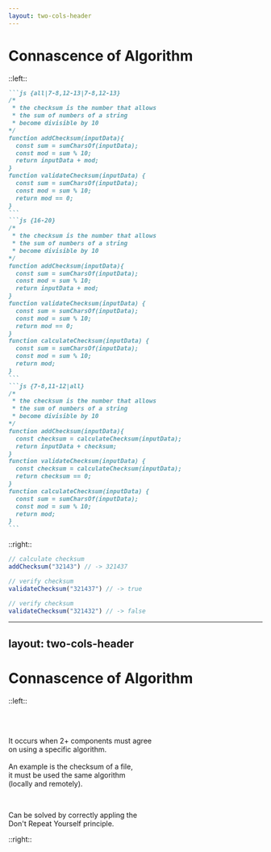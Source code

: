 ```yaml
---
layout: two-cols-header
---
```


<h1>
  Connascence
  <span v-click="2">
    of
    <span v-mark.highlight.yellow=2>Algorithm</span> 
  </span>
</h1>

::left::


````md magic-move {lines: true}
```js {all|7-8,12-13|7-8,12-13}
/*
 * the checksum is the number that allows
 * the sum of numbers of a string 
 * become divisible by 10
*/
function addChecksum(inputData){
  const sum = sumCharsOf(inputData);
  const mod = sum % 10;
  return inputData + mod;
}
function validateChecksum(inputData) {
  const sum = sumCharsOf(inputData);
  const mod = sum % 10;
  return mod == 0;
}
```
```js {16-20}
/*
 * the checksum is the number that allows
 * the sum of numbers of a string 
 * become divisible by 10
*/
function addChecksum(inputData){
  const sum = sumCharsOf(inputData);
  const mod = sum % 10;
  return inputData + mod;
}
function validateChecksum(inputData) {
  const sum = sumCharsOf(inputData);
  const mod = sum % 10;
  return mod == 0;
}
function calculateChecksum(inputData) {
  const sum = sumCharsOf(inputData);
  const mod = sum % 10;
  return mod;
}
```
```js {7-8,11-12|all}
/*
 * the checksum is the number that allows
 * the sum of numbers of a string 
 * become divisible by 10
*/
function addChecksum(inputData){
  const checksum = calculateChecksum(inputData);
  return inputData + checksum;
}
function validateChecksum(inputData) {
  const checksum = calculateChecksum(inputData);
  return checksum == 0;
}
function calculateChecksum(inputData) {
  const sum = sumCharsOf(inputData);
  const mod = sum % 10;
  return mod;
}
```
````


::right::

```js {all}
// calculate checksum
addChecksum("32143") // -> 321437

// verify checksum
validateChecksum("321437") // -> true

// verify checksum
validateChecksum("321432") // -> false
```









---
layout: two-cols-header
---

# Connascence of Algorithm

::left::

<br>
<br>
<p>
  <span v-click="1">
    It occurs when 2+ components must 
    <span v-mark.box.yellow=2>agree</span> 
  </span>
  <span v-click="3">
    <br>
    on using a
    <span v-mark.box.yellow=4>specific algorithm</span>.
  </span>
  <br>
  <br>
  <span v-click="5">
    An example is the 
    <span v-mark.yellow=6>checksum</span>
    of a file,
    <br>
    it must be used the
    <span v-mark.yellow=6>same algorithm</span>
    <br>(locally and remotely).
  </span>
</p>
<br>
<p v-click="7">
  Can be solved by correctly appling the
  <br>
  <span v-mark.mark.green=8>Don't Repeat Yourself</span>
  principle.
</p>

::right::

<Scale :l1=true :l2=true :l3=true :l4=true :l5=true :l8=true />

<!-- FIXME: add proper timing -->

